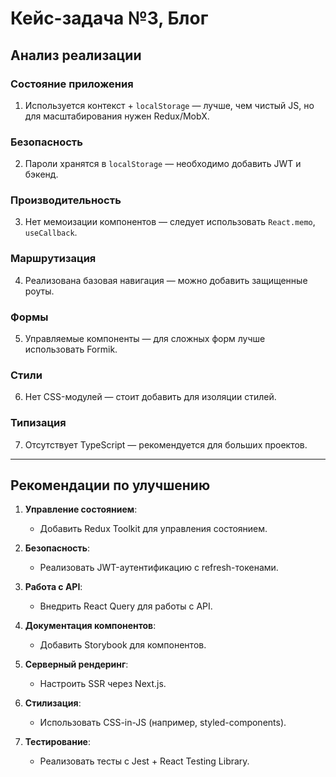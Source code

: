 # Кейс-задача №3, Блог


## Анализ реализации

### Состояние приложения
1. Используется контекст + `localStorage` — лучше, чем чистый JS, но для масштабирования нужен Redux/MobX.

### Безопасность
2. Пароли хранятся в `localStorage` — необходимо добавить JWT и бэкенд.

### Производительность
3. Нет мемоизации компонентов — следует использовать `React.memo`, `useCallback`.

### Маршрутизация
4. Реализована базовая навигация — можно добавить защищенные роуты.

### Формы
5. Управляемые компоненты — для сложных форм лучше использовать Formik.

### Стили
6. Нет CSS-модулей — стоит добавить для изоляции стилей.

### Типизация
7. Отсутствует TypeScript — рекомендуется для больших проектов.

---

## Рекомендации по улучшению

1. **Управление состоянием**:
    - Добавить Redux Toolkit для управления состоянием.

2. **Безопасность**:
    - Реализовать JWT-аутентификацию с refresh-токенами.

3. **Работа с API**:
    - Внедрить React Query для работы с API.

4. **Документация компонентов**:
    - Добавить Storybook для компонентов.

5. **Серверный рендеринг**:
    - Настроить SSR через Next.js.

6. **Стилизация**:
    - Использовать CSS-in-JS (например, styled-components).

7. **Тестирование**:
    - Реализовать тесты с Jest + React Testing Library.